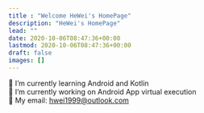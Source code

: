 ```yaml
---
title : "Welcome HeWei's HomePage"
description: "HeWei's HomePage"
lead: ""
date: 2020-10-06T08:47:36+00:00
lastmod: 2020-10-06T08:47:36+00:00
draft: false
images: []
---
```


🌱 I’m currently learning Android and Kotlin  
🔭 I’m currently working on Android App virtual execution   
💬 My email: hwei1999@outlook.com